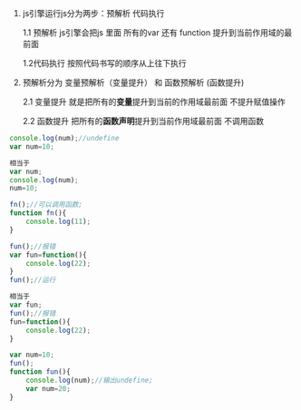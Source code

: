 1. js引擎运行js分为两步：预解析 代码执行

   1.1 预解析 js引擎会把js 里面 所有的var 还有 function 提升到当前作用域的最前面

   1.2代码执行 按照代码书写的顺序从上往下执行

2. 预解析分为 变量预解析（变量提升） 和 函数预解析 (函数提升)

   2.1 变量提升 就是把所有的**变量**提升到当前的作用域最前面 不提升赋值操作

   2.2 函数提升 把所有的**函数声明**提升到当前作用域最前面 不调用函数

```javascript
console.log(num);//undefine
var num=10;

相当于
var num;
console.log(num);
num=10;
```

```js
fn();//可以调用函数;
function fn(){
	console.log(11);
}

fun();//报错
var fun=function(){
	console.log(22);
}
fun();//运行

相当于
var fun;
fun();//报错
fun=function(){
	console.log(22);
}
```

```javascript
var num=10;
fun();
function fun(){
	console.log(num);//输出undefine;
    var num=20;
}
```

